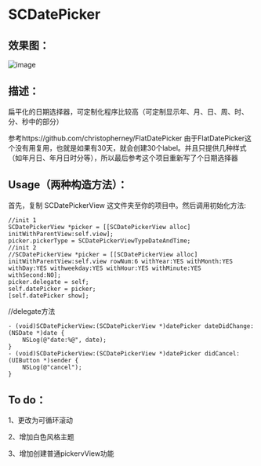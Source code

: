 SCDatePicker
============

效果图：
----------

![image](https://raw.github.com/Aevit/SCDatePicker/master/SCDatePickerViewDemo/preview.png)


描述：
----------
扁平化的日期选择器，可定制化程序比较高（可定制显示年、月、日、周、时、分、秒中的部分）


参考https://github.com/christopherney/FlatDatePicker
由于FlatDatePicker这个没有用复用，也就是如果有30天，就会创建30个label。并且只提供几种样式（如年月日、年月日时分等），所以最后参考这个项目重新写了个日期选择器


Usage（两种构造方法）：
----------

首先，复制  SCDatePickerView  这文件夹至你的项目中。然后调用初始化方法:

    //init 1
    SCDatePickerView *picker = [[SCDatePickerView alloc] initWithParentView:self.view];
    picker.pickerType = SCDatePickerViewTypeDateAndTime;
    //init 2
    //SCDatePickerView *picker = [[SCDatePickerView alloc] initWithParentView:self.view rowNum:6 withYear:YES withMonth:YES withDay:YES withweekday:YES withHour:YES withMinute:YES withSecond:NO];
    picker.delegate = self;
    self.datePicker = picker;
    [self.datePicker show];
    



//delegate方法

    - (void)SCDatePickerView:(SCDatePickerView *)datePicker dateDidChange:(NSDate *)date {
        NSLog(@"date:%@", date);
    }
    - (void)SCDatePickerView:(SCDatePickerView *)datePicker didCancel:(UIButton *)sender {
        NSLog(@"cancel");
    }


To do：
----------
1、更改为可循环滚动

2、增加白色风格主题

3、增加创建普通pickervView功能
